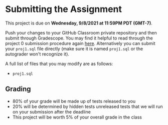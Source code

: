 # Submitting the Assignment

This project is due on **Wednesday, 9/8/2021 at 11:59PM PDT (GMT-7)**.

Push your changes to your GitHub Classroom private repository and then submit through Gradescope. You may find it helpful to read through the project 0 submission procedure again [here](submitting.md). Alternatively you can submit your `proj1.sql` file directly \(make sure it is named `proj1.sql` or the autograder won't recognize it\).

A full list of files that you may modify are as follows:

* `proj1.sql`

## Grading

* 80% of your grade will be made up of tests released to you
* 20% will be determined by hidden tests unreleased tests that we will run on your submission after the deadline
* This project will be worth 5% of your overall grade in the class

